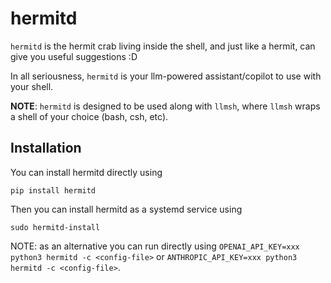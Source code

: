 # hermitd
`hermitd` is the hermit crab living inside the shell, and just like a hermit, can give you useful suggestions :D

In all seriousness, `hermitd` is your llm-powered assistant/copilot to use with your shell. 

**NOTE**: `hermitd` is designed to be used along with `llmsh`, where `llmsh` wraps a shell of your choice (bash, csh, etc).

## Installation
You can install hermitd directly using 
```shell
pip install hermitd
```
Then you can install hermitd as a systemd service using
```shell
sudo hermitd-install
```

NOTE: as an alternative you can run directly using `OPENAI_API_KEY=xxx python3 hermitd -c <config-file>` or `ANTHROPIC_API_KEY=xxx python3 hermitd -c <config-file>`.
